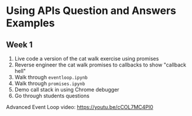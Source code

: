 # Using APIs Question and Answers Examples

## Week 1

1. Live code a version of the cat walk exercise using promises
2. Reverse engineer the cat walk promises to callbacks to show "callback hell"
3. Walk through `eventloop.ipynb`
4. Walk through `promises.ipynb`
5. Demo call stack in using Chrome debugger
6. Go through students questions

Advanced Event Loop video: <https://youtu.be/cCOL7MC4Pl0>
